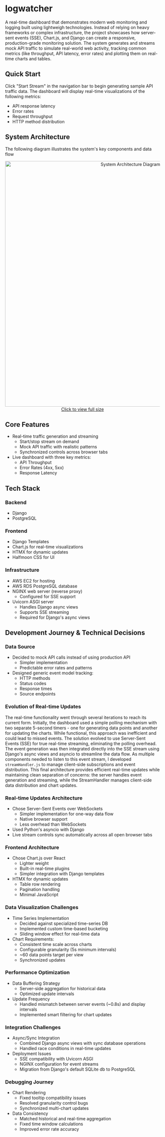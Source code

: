 # logwatcher

A real-time dashboard that demonstrates modern web monitoring and logging built using lightweigh technologies. Instead of relying on heavy frameworks or complex infrastructure, the project showcases how server-sent events (SSE), Chart.js, and Django can create a responsive, production-grade monitoring solution. The system generates and streams mock API traffic to simulate real-world web activity, tracking common metrics (like throughput, API latency, error rates) and plotting them on real-time charts and tables.

## Quick Start

Click "Start Stream" in the navigation bar to begin generating sample API traffic data. The dashboard will display real-time visualizations of the following metrics:

- API response latency
- Error rates
- Request throughput
- HTTP method distribution

## System Architecture
The following diagram illustrates the system's key components and data flow
<div align="center">
<a href="https://i.imgur.com/oFwT6Eh.png" target="_blank">
  <img src="https://i.imgur.com/oFwT6Eh.png" alt="System Architecture Diagram" width="800"/>
</a>
<a href="https://i.imgur.com/oFwT6Eh.png" target="_blank">Click to view full size</a>
</div>

## Core Features
- Real-time traffic generation and streaming
  - Start/stop stream on demand
  - Mock API traffic with realistic patterns
  - Synchronized controls across browser tabs
- Live dashboard with three key metrics:
  - API Throughput
  - Error Rates (4xx, 5xx)
  - Response Latency

## Tech Stack
### Backend
- Django
- PostgreSQL

### Frontend
- Django Templates
- Chart.js for real-time visualizations
- HTMX for dynamic updates
- Halfmoon CSS for UI

### Infrastructure
- AWS EC2 for hosting
- AWS RDS PostgreSQL database
- NGINX web server (reverse proxy)
  - Configured for SSE support
- Uvicorn ASGI server
  - Handles Django async views
  - Supports SSE streaming
  - Required for Django's async views

## Development Journey & Technical Decisions

### Data Source
- Decided to mock API calls instead of using production API
  - Simpler implementation
  - Predictable error rates and patterns
- Designed generic event model tracking:
  - HTTP methods
  - Status codes
  - Response times
  - Source endpoints

### Evolution of Real-time Updates
The real-time functionality went through several iterations to reach its current form. Initially, the dashboard used a simple polling mechanism with two separate 5-second timers - one for generating data points and another for updating the charts. While functional, this approach was inefficient and could lead to missed events. The solution evolved to use Server-Sent Events (SSE) for true real-time streaming, eliminating the polling overhead. The event generation was then integrated directly into the SSE stream using Django's async views and asyncio to streamline the data flow. As multiple components needed to listen to this event stream, I developed `streamHandler.js` to manage client-side subscriptions and event distribution. This final architecture provides efficient real-time updates while maintaining clean separation of concerns: the server handles event generation and streaming, while the StreamHandler manages client-side data distribution and chart updates.

### Real-time Updates Architecture
- Chose Server-Sent Events over WebSockets
  - Simpler implementation for one-way data flow
  - Native browser support
  - Less overhead than WebSockets
- Used Python's asyncio with Django
- Live stream controls sync automatically across all open browser tabs

### Frontend Architecture
- Chose Chart.js over React
  - Lighter weight
  - Built-in real-time plugins
  - Simpler integration with Django templates
- HTMX for dynamic updates
  - Table row rendering
  - Pagination handling
  - Minimal JavaScript

### Data Visualization Challenges
- Time Series Implementation
  - Decided against specialized time-series DB
  - Implemented custom time-based bucketing
  - Sliding window effect for real-time data
- Chart Requirements:
  - Consistent time scale across charts
  - Configurable granularity (5s minimum intervals)
  - ~60 data points target per view
  - Synchronized updates

### Performance Optimization
- Data Buffering Strategy
  - Server-side aggregation for historical data
  - Optimized update intervals
- Update Frequency
  - Handled mismatch between server events (~0.8s) and display intervals
  - Implemented smart filtering for chart updates

### Integration Challenges
- Async/Sync Integration
  - Combined Django async views with sync database operations
  - Handled race conditions in real-time updates
- Deployment Issues
  - SSE compatibility with Uvicorn ASGI
  - NGINX configuration for event streams
  - Migration from Django's default SQLite db to PostgreSQL

### Debugging Journey
- Chart Rendering
  - Fixed tooltip compatibility issues
  - Resolved granularity control bugs
  - Synchronized multi-chart updates
- Data Consistency
  - Matched historical and real-time aggregation
  - Fixed time window calculations
  - Improved error rate accuracy
